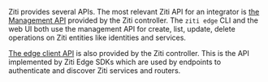 Ziti provides several APIs. The most relevant Ziti API for an integrator is [the Management API](./index.mdx#edge-management-api) provided by the Ziti controller. The `ziti edge` CLI and the web UI both use the management API for create, list, update, delete operations on Ziti entities like identities and services.

[The edge client API](./index.mdx#edge-client-api) is also provided by the Ziti controller. This is the API implemented by Ziti Edge SDKs which are used by endpoints to authenticate and discover Ziti services and routers.